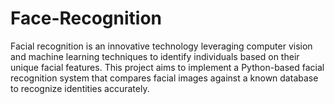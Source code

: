 # Face-Recognition

Facial recognition is an innovative technology leveraging computer vision and machine learning techniques to identify individuals based on their unique facial features. This project aims to implement a Python-based facial recognition system that compares facial images against a known database to recognize identities accurately.
